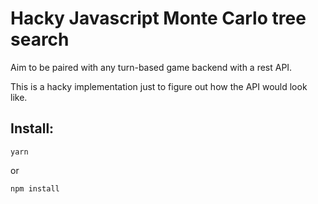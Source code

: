 # Hacky Javascript Monte Carlo tree search

Aim to be paired with any turn-based game backend with a rest API.

This is a hacky implementation just to figure out
 how the API would look like.

## Install:
```
yarn
```
or
```
npm install
```

